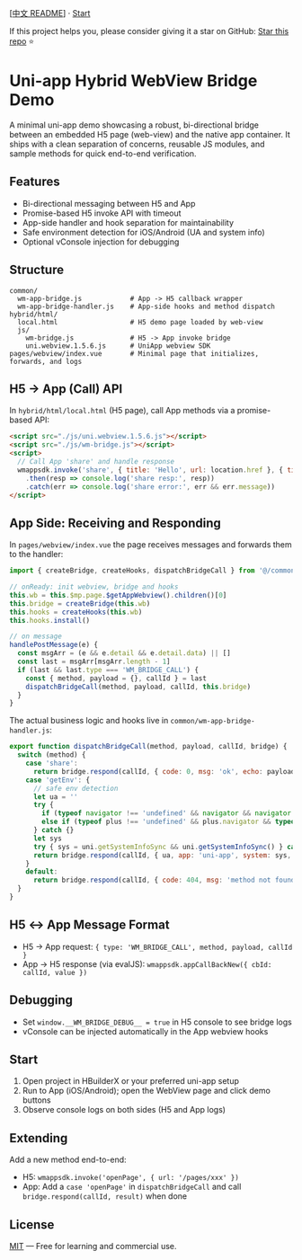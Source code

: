 [[中文 README](README-CN.md)] · [Start](#start)

If this project helps you, please consider giving it a star on GitHub: [Star this repo](https://github.com/wangmiaozero/uni-app-app-WMBridge) ⭐️

Uni-app Hybrid WebView Bridge Demo
=================================

A minimal uni-app demo showcasing a robust, bi-directional bridge between an embedded H5 page (web-view) and the native app container. It ships with a clean separation of concerns, reusable JS modules, and sample methods for quick end-to-end verification.

Features
--------
- Bi-directional messaging between H5 and App
- Promise-based H5 invoke API with timeout
- App-side handler and hook separation for maintainability
- Safe environment detection for iOS/Android (UA and system info)
- Optional vConsole injection for debugging

Structure
---------
```
common/
  wm-app-bridge.js            # App -> H5 callback wrapper
  wm-app-bridge-handler.js    # App-side hooks and method dispatch
hybrid/html/
  local.html                  # H5 demo page loaded by web-view
  js/
    wm-bridge.js              # H5 -> App invoke bridge
    uni.webview.1.5.6.js      # UniApp webview SDK
pages/webview/index.vue       # Minimal page that initializes, forwards, and logs
```

H5 → App (Call) API
-------------------
In `hybrid/html/local.html` (H5 page), call App methods via a promise-based API:
```html
<script src="./js/uni.webview.1.5.6.js"></script>
<script src="./js/wm-bridge.js"></script>
<script>
  // Call App 'share' and handle response
  wmappsdk.invoke('share', { title: 'Hello', url: location.href }, { timeout: 6000 })
    .then(resp => console.log('share resp:', resp))
    .catch(err => console.log('share error:', err && err.message))
</script>
```

App Side: Receiving and Responding
----------------------------------
In `pages/webview/index.vue` the page receives messages and forwards them to the handler:
```js
import { createBridge, createHooks, dispatchBridgeCall } from '@/common/wm-app-bridge-handler.js'

// onReady: init webview, bridge and hooks
this.wb = this.$mp.page.$getAppWebview().children()[0]
this.bridge = createBridge(this.wb)
this.hooks = createHooks(this.wb)
this.hooks.install()

// on message
handlePostMessage(e) {
  const msgArr = (e && e.detail && e.detail.data) || []
  const last = msgArr[msgArr.length - 1]
  if (last && last.type === 'WM_BRIDGE_CALL') {
    const { method, payload = {}, callId } = last
    dispatchBridgeCall(method, payload, callId, this.bridge)
  }
}
```

The actual business logic and hooks live in `common/wm-app-bridge-handler.js`:
```js
export function dispatchBridgeCall(method, payload, callId, bridge) {
  switch (method) {
    case 'share':
      return bridge.respond(callId, { code: 0, msg: 'ok', echo: payload })
    case 'getEnv': {
      // safe env detection
      let ua = ''
      try {
        if (typeof navigator !== 'undefined' && navigator && navigator.userAgent) ua = navigator.userAgent
        else if (typeof plus !== 'undefined' && plus.navigator && typeof plus.navigator.getUserAgent === 'function') ua = plus.navigator.getUserAgent()
      } catch {}
      let sys
      try { sys = uni.getSystemInfoSync && uni.getSystemInfoSync() } catch {}
      return bridge.respond(callId, { ua, app: 'uni-app', system: sys, plus: typeof plus !== 'undefined' })
    }
    default:
      return bridge.respond(callId, { code: 404, msg: 'method not found' })
  }
}
```

H5 ↔ App Message Format
-----------------------
- H5 → App request: `{ type: 'WM_BRIDGE_CALL', method, payload, callId }`
- App → H5 response (via evalJS): `wmappsdk.appCallBackNew({ cbId: callId, value })`

Debugging
---------
- Set `window.__WM_BRIDGE_DEBUG__ = true` in H5 console to see bridge logs
- vConsole can be injected automatically in the App webview hooks

Start
-----
1. Open project in HBuilderX or your preferred uni-app setup
2. Run to App (iOS/Android); open the WebView page and click demo buttons
3. Observe console logs on both sides (H5 and App logs)

Extending
--------
Add a new method end-to-end:
- H5: `wmappsdk.invoke('openPage', { url: '/pages/xxx' })`
- App: Add a `case 'openPage'` in `dispatchBridgeCall` and call `bridge.respond(callId, result)` when done

License
-------
[MIT](./LICENSE) — Free for learning and commercial use.


